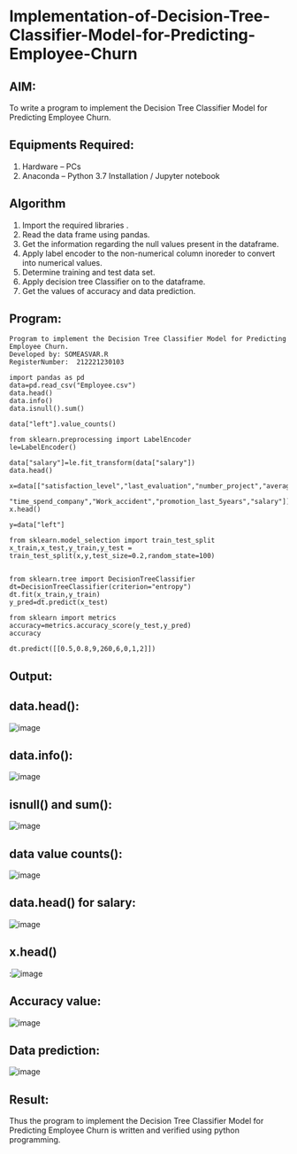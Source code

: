 # Implementation-of-Decision-Tree-Classifier-Model-for-Predicting-Employee-Churn

## AIM:
To write a program to implement the Decision Tree Classifier Model for Predicting Employee Churn.

## Equipments Required:
1. Hardware – PCs
2. Anaconda – Python 3.7 Installation / Jupyter notebook

## Algorithm
1. Import the required libraries .
2. Read the data frame using pandas.
3. Get the information regarding the null values present in the dataframe.
4. Apply label encoder to the non-numerical column inoreder to convert into numerical values.
5. Determine training and test data set.
6. Apply decision tree Classifier on to the dataframe.
7. Get the values of accuracy and data prediction.


## Program:
```
Program to implement the Decision Tree Classifier Model for Predicting Employee Churn.
Developed by: SOMEASVAR.R
RegisterNumber:  212221230103
```
```
import pandas as pd
data=pd.read_csv("Employee.csv")
data.head()
data.info()
data.isnull().sum()

data["left"].value_counts()

from sklearn.preprocessing import LabelEncoder
le=LabelEncoder()

data["salary"]=le.fit_transform(data["salary"])
data.head()

x=data[["satisfaction_level","last_evaluation","number_project","average_montly_hours",
       "time_spend_company","Work_accident","promotion_last_5years","salary"]]
x.head()

y=data["left"]

from sklearn.model_selection import train_test_split
x_train,x_test,y_train,y_test = train_test_split(x,y,test_size=0.2,random_state=100)


from sklearn.tree import DecisionTreeClassifier
dt=DecisionTreeClassifier(criterion="entropy")
dt.fit(x_train,y_train)
y_pred=dt.predict(x_test)

from sklearn import metrics
accuracy=metrics.accuracy_score(y_test,y_pred)
accuracy

dt.predict([[0.5,0.8,9,260,6,0,1,2]])
```

## Output:
## data.head():
![image](https://github.com/SOMEASVAR/Implementation-of-Decision-Tree-Classifier-Model-for-Predicting-Employee-Churn/assets/93434149/d1197149-4dc7-480a-9a42-bea036b3f928)

## data.info():
![image](https://github.com/SOMEASVAR/Implementation-of-Decision-Tree-Classifier-Model-for-Predicting-Employee-Churn/assets/93434149/9bdcef19-1342-4fe9-9d12-10d9f47483e7)

## isnull() and sum():
![image](https://github.com/SOMEASVAR/Implementation-of-Decision-Tree-Classifier-Model-for-Predicting-Employee-Churn/assets/93434149/60aabbc5-2bc1-4bbd-963e-657b67c556eb)

## data value counts():
![image](https://github.com/SOMEASVAR/Implementation-of-Decision-Tree-Classifier-Model-for-Predicting-Employee-Churn/assets/93434149/7a0a5198-3aeb-4294-82e3-67854232324a)

## data.head() for salary:
![image](https://github.com/SOMEASVAR/Implementation-of-Decision-Tree-Classifier-Model-for-Predicting-Employee-Churn/assets/93434149/38d614ec-0e60-41c4-a997-2b491bdbc4bf)

## x.head()
:![image](https://github.com/SOMEASVAR/Implementation-of-Decision-Tree-Classifier-Model-for-Predicting-Employee-Churn/assets/93434149/f8239c65-e574-4641-ac6f-44141a19bc43)

## Accuracy value:
![image](https://github.com/SOMEASVAR/Implementation-of-Decision-Tree-Classifier-Model-for-Predicting-Employee-Churn/assets/93434149/0f621031-7451-45c4-8e13-f29a0e0acc35)

## Data prediction:
![image](https://github.com/SOMEASVAR/Implementation-of-Decision-Tree-Classifier-Model-for-Predicting-Employee-Churn/assets/93434149/61002dd6-fd29-4032-bcd1-e3615e58576d)

## Result:
Thus the program to implement the  Decision Tree Classifier Model for Predicting Employee Churn is written and verified using python programming.
